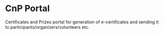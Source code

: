 # CnP Portal

Certificates and Prizes portal for generation of e-certificates and sending it to participants/organizers/volunteers etc.
